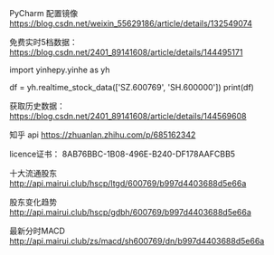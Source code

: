 PyCharm 配置镜像  
https://blog.csdn.net/weixin_55629186/article/details/132549074




免费实时5档数据： 
https://blog.csdn.net/2401_89141608/article/details/144495171

import yinhepy.yinhe as yh
 
df = yh.realtime_stock_data(['SZ.600769', 'SH.600000'])
print(df)



获取历史数据：
https://blog.csdn.net/2401_89141608/article/details/144569608

知乎  api
https://zhuanlan.zhihu.com/p/685162342

licence证书：
8AB76BBC-1B08-496E-B240-DF178AAFCBB5

十大流通股东
http://api.mairui.club/hscp/ltgd/600769/b997d4403688d5e66a

股东变化趋势
http://api.mairui.club/hscp/gdbh/600769/b997d4403688d5e66a

最新分时MACD
http://api.mairui.club/zs/macd/sh600769/dn/b997d4403688d5e66a

